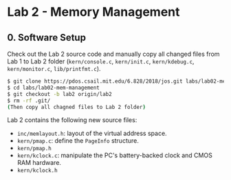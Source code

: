 # Lab 2 - Memory Management

## 0. Software Setup

Check out the Lab 2 source code and manually copy all changed files from Lab 1 to Lab 2 folder (`kern/console.c`, `kern/init.c`, `kern/kdebug.c`, `kern/monitor.c`, `lib/printfmt.c`).

```sh
$ git clone https://pdos.csail.mit.edu/6.828/2018/jos.git labs/lab02-mem-management
$ cd labs/lab02-mem-management
$ git checkout -b lab2 origin/lab2
$ rm -rf .git/
(Then copy all chagned files to Lab 2 folder)
```

Lab 2 contains the following new source files:
* `inc/memlayout.h`: layout of the virtual address space.
* `kern/pmap.c`: define the `PageInfo` structure.
* `kern/pmap.h`
* `kern/kclock.c`: manipulate the PC's battery-backed clock and CMOS RAM hardware.
* `kern/kclock.h`